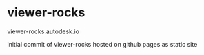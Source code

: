 # viewer-rocks
viewer-rocks.autodesk.io

initial commit of viewer-rocks hosted on github pages as static site
